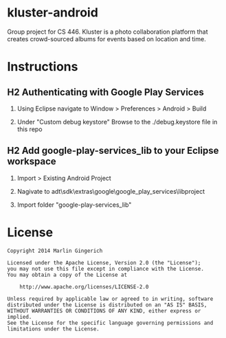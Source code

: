 kluster-android
=======

Group project for CS 446. Kluster is a photo collaboration platform that creates crowd-sourced albums for events based on location and time.

Instructions
=======
## H2 Authenticating with Google Play Services

1) Using Eclipse navigate to Window > Preferences > Android > Build

2) Under "Custom debug keystore" Browse to the ./debug.keystore file in this repo



## H2 Add google-play-services_lib to your Eclipse workspace

1) Import > Existing Android Project

2) Nagivate to adt\sdk\extras\google\google_play_services\libproject

3) Import folder "google-play-services_lib"


License
=======

    Copyright 2014 Marlin Gingerich

    Licensed under the Apache License, Version 2.0 (the "License");
    you may not use this file except in compliance with the License.
    You may obtain a copy of the License at

        http://www.apache.org/licenses/LICENSE-2.0

    Unless required by applicable law or agreed to in writing, software
    distributed under the License is distributed on an "AS IS" BASIS,
    WITHOUT WARRANTIES OR CONDITIONS OF ANY KIND, either express or implied.
    See the License for the specific language governing permissions and
    limitations under the License.
